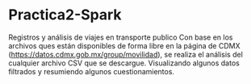 # Practica2-Spark
Registros y análisis de viajes en transporte publico
Con base en los archivos ques están disponibles de forma libre en la página de CDMX (https://datos.cdmx.gob.mx/group/movilidad), se realiza el análisis del cualquier archivo CSV que se descargue. Visualizando algunos datos filtrados y resumiendo algunos cuestionamientos.
